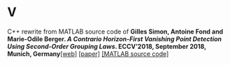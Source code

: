 # V

C++ rewrite from MATLAB source code of **Gilles Simon, Antoine Fond and Marie-Odile Berger. _A Contrario Horizon-First Vanishing Point Detection Using Second-Order Grouping Laws_. ECCV’2018, September 2018, Munich, Germany**[[web]](https://members.loria.fr/GSimon/software/v/) [[paper]](https://hal.inria.fr/hal-01865251) [[MATLAB source code]](https://members.loria.fr/GSimon/files/software/V-1.0.zip)
